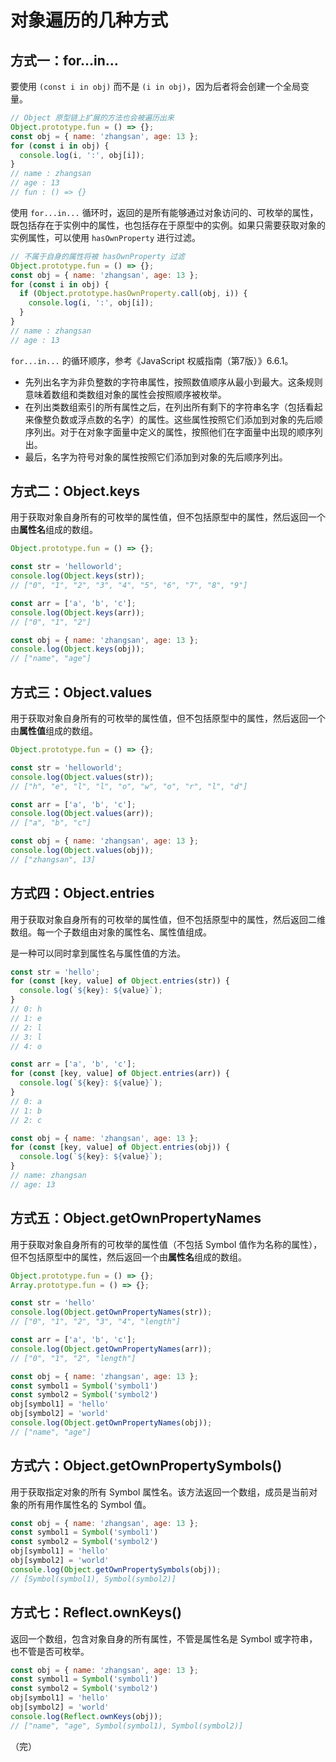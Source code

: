 # 对象遍历的几种方式

## 方式一：for...in...

要使用 `(const i in obj)` 而不是 `(i in obj)`，因为后者将会创建一个全局变量。

```javascript
// Object 原型链上扩展的方法也会被遍历出来
Object.prototype.fun = () => {};
const obj = { name: 'zhangsan', age: 13 };
for (const i in obj) {
  console.log(i, ':', obj[i]);
} 
// name : zhangsan
// age : 13
// fun : () => {}
```

使用 `for...in...` 循环时，返回的是所有能够通过对象访问的、可枚举的属性，既包括存在于实例中的属性，也包括存在于原型中的实例。如果只需要获取对象的实例属性，可以使用 `hasOwnProperty` 进行过滤。

```javascript
// 不属于自身的属性将被 hasOwnProperty 过滤
Object.prototype.fun = () => {};
const obj = { name: 'zhangsan', age: 13 };
for (const i in obj) {
  if (Object.prototype.hasOwnProperty.call(obj, i)) {
    console.log(i, ':', obj[i]);    
  }
}
// name : zhangsan
// age : 13
```

`for...in...` 的循环顺序，参考《JavaScript 权威指南（第7版）》6.6.1。

* 先列出名字为非负整数的字符串属性，按照数值顺序从最小到最大。这条规则意味着数组和类数组对象的属性会按照顺序被枚举。
* 在列出类数组索引的所有属性之后，在列出所有剩下的字符串名字（包括看起来像整负数或浮点数的名字）的属性。这些属性按照它们添加到对象的先后顺序列出。对于在对象字面量中定义的属性，按照他们在字面量中出现的顺序列出。
* 最后，名字为符号对象的属性按照它们添加到对象的先后顺序列出。

## 方式二：Object.keys

用于获取对象自身所有的可枚举的属性值，但不包括原型中的属性，然后返回一个由**属性名**组成的数组。

```javascript
Object.prototype.fun = () => {};

const str = 'helloworld';
console.log(Object.keys(str));
// ["0", "1", "2", "3", "4", "5", "6", "7", "8", "9"]

const arr = ['a', 'b', 'c'];
console.log(Object.keys(arr));
// ["0", "1", "2"]

const obj = { name: 'zhangsan', age: 13 };
console.log(Object.keys(obj));
// ["name", "age"]
```

## 方式三：Object.values

用于获取对象自身所有的可枚举的属性值，但不包括原型中的属性，然后返回一个由**属性值**组成的数组。

```javascript
Object.prototype.fun = () => {};

const str = 'helloworld';
console.log(Object.values(str));
// ["h", "e", "l", "l", "o", "w", "o", "r", "l", "d"]

const arr = ['a', 'b', 'c'];
console.log(Object.values(arr));
// ["a", "b", "c"]

const obj = { name: 'zhangsan', age: 13 };
console.log(Object.values(obj));
// ["zhangsan", 13]
```

## 方式四：Object.entries

用于获取对象自身所有的可枚举的属性值，但不包括原型中的属性，然后返回二维数组。每一个子数组由对象的属性名、属性值组成。

是一种可以同时拿到属性名与属性值的方法。

```javascript
const str = 'hello';
for (const [key, value] of Object.entries(str)) {    
  console.log(`${key}: ${value}`);
}
// 0: h
// 1: e
// 2: l
// 3: l
// 4: o

const arr = ['a', 'b', 'c'];
for (const [key, value] of Object.entries(arr)) {    
  console.log(`${key}: ${value}`);
}
// 0: a
// 1: b
// 2: c

const obj = { name: 'zhangsan', age: 13 };
for (const [key, value] of Object.entries(obj)) {    
  console.log(`${key}: ${value}`);
}
// name: zhangsan
// age: 13
```

## 方式五：Object.getOwnPropertyNames

用于获取对象自身所有的可枚举的属性值（不包括 Symbol 值作为名称的属性），但不包括原型中的属性，然后返回一个由**属性名**组成的数组。

```javascript
Object.prototype.fun = () => {};
Array.prototype.fun = () => {};

const str = 'hello'
console.log(Object.getOwnPropertyNames(str));
// ["0", "1", "2", "3", "4", "length"]

const arr = ['a', 'b', 'c'];
console.log(Object.getOwnPropertyNames(arr));
// ["0", "1", "2", "length"]

const obj = { name: 'zhangsan', age: 13 };
const symbol1 = Symbol('symbol1')
const symbol2 = Symbol('symbol2')
obj[symbol1] = 'hello'
obj[symbol2] = 'world'
console.log(Object.getOwnPropertyNames(obj));
// ["name", "age"]
```

## 方式六：Object.getOwnPropertySymbols()

用于获取指定对象的所有 Symbol 属性名。该方法返回一个数组，成员是当前对象的所有用作属性名的 Symbol 值。

```javascript
const obj = { name: 'zhangsan', age: 13 };
const symbol1 = Symbol('symbol1')
const symbol2 = Symbol('symbol2')
obj[symbol1] = 'hello'
obj[symbol2] = 'world'
console.log(Object.getOwnPropertySymbols(obj));
// [Symbol(symbol1), Symbol(symbol2)]
```

## 方式七：Reflect.ownKeys()

返回一个数组，包含对象自身的所有属性，不管是属性名是 Symbol 或字符串，也不管是否可枚举。

```javascript
const obj = { name: 'zhangsan', age: 13 };
const symbol1 = Symbol('symbol1')
const symbol2 = Symbol('symbol2')
obj[symbol1] = 'hello'
obj[symbol2] = 'world'
console.log(Reflect.ownKeys(obj));
// ["name", "age", Symbol(symbol1), Symbol(symbol2)]
```

（完）
